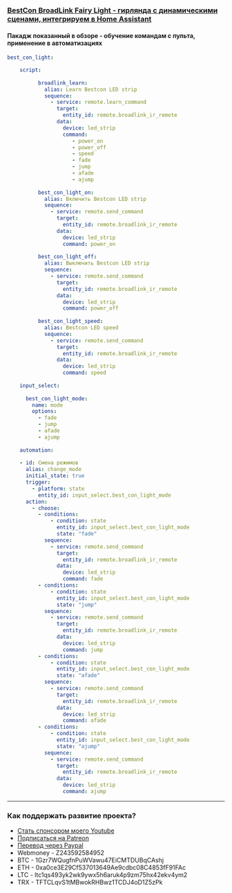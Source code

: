 ### [BestCon BroadLink Fairy Light - гирлянда с динамическими сценами, интегрируем в Home Assistant](https://youtu.be/WW3_n8uLo7A)

#### Пакадж показанный в обзоре - обучение командам с пульта, применение в автоматизациях

```yaml
best_con_light:

    script:
    
          broadlink_learn:
            alias: Learn Bestcon LED strip
            sequence:
              - service: remote.learn_command
                target:
                  entity_id: remote.broadlink_ir_remote
                data:
                  device: led_strip
                  command: 
                     - power_on
                     - power_off
                     - speed
                     - fade
                     - jump
                     - afade
                     - ajump
        
          best_con_light_on:
            alias: Включить Bestcon LED strip
            sequence:
              - service: remote.send_command
                target:
                  entity_id: remote.broadlink_ir_remote
                data:
                  device: led_strip
                  command: power_on
                  
          best_con_light_off:
            alias: Выключить Bestcon LED strip
            sequence:
              - service: remote.send_command
                target:
                  entity_id: remote.broadlink_ir_remote
                data:
                  device: led_strip
                  command: power_off
                  
          best_con_light_speed:
            alias: Bestcon LED speed
            sequence:
              - service: remote.send_command
                target:
                  entity_id: remote.broadlink_ir_remote
                data:
                  device: led_strip
                  command: speed
                  
    input_select:               
               
      best_con_light_mode:
        name: mode
        options:
          - fade
          - jump
          - afade
          - ajump
          
    automation: 
               
    - id: Смена режимов
      alias: change_mode
      initial_state: true
      trigger:
        - platform: state
          entity_id: input_select.best_con_light_mode
      action:
        - choose:
          - conditions:
              - condition: state
                entity_id: input_select.best_con_light_mode
                state: "fade"               
            sequence:
              - service: remote.send_command
                target:
                  entity_id: remote.broadlink_ir_remote
                data:
                  device: led_strip
                  command: fade      
          - conditions:
              - condition: state
                entity_id: input_select.best_con_light_mode
                state: "jump"               
            sequence:
              - service: remote.send_command
                target:
                  entity_id: remote.broadlink_ir_remote
                data:
                  device: led_strip
                  command: jump          
          - conditions:
              - condition: state
                entity_id: input_select.best_con_light_mode
                state: "afade"               
            sequence:
              - service: remote.send_command
                target:
                  entity_id: remote.broadlink_ir_remote
                data:
                  device: led_strip
                  command: afade           
          - conditions:
              - condition: state
                entity_id: input_select.best_con_light_mode
                state: "ajump"               
            sequence:
              - service: remote.send_command
                target:
                  entity_id: remote.broadlink_ir_remote
                data:
                  device: led_strip
                  command: ajump 
```

____
### Как поддержать развитие проекта?
* [Стать спонсором моего Youtube](http://kvazis.link/sponsorship)
* [Подписаться на Patreon](http://kvazis.link/patreon)
* [Перевод через Paypal](http://kvazis.link/paypal)
* Webmoney - Z243592584952
* BTC - 1Gzr7WQugfnPuWVawu47EiCMTDUBqCAshj
* ETH - 0xa0ce3E29Cf537013649Ae9cdbc08C4853fF91FAc
* LTC - ltc1qs493yk2wk9ywx5h6aruk4p9zm75hx42ekv4ym2
* TRX - TFTCLqvS1tMBwokRHBwz1TCDJ4oD1Z5zPk